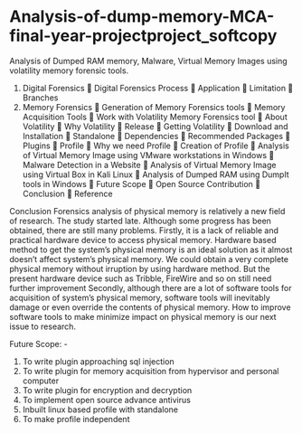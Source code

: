 # Analysis-of-dump-memory-MCA-final-year-projectproject_softcopy
Analysis of Dumped RAM memory, Malware, Virtual Memory Images using volatility memory forensic tools.
1. Digital Forensics
 Digital Forensics Process
 Application
 Limitation
 Branches
2. Memory Forensics
 Generation of Memory Forensics tools
 Memory Acquisition Tools
 Work with Volatility Memory Forensics tool
 About Volatility
 Why Volatility
 Release
 Getting Volatility
 Download and Installation
 Standalone
 Dependencies
 Recommended Packages
 Plugins
 Profile
 Why we need Profile
 Creation of Profile
 Analysis of Virtual Memory Image using VMware workstations in Windows
 Malware Detection in a Website
 Analysis of Virtual Memory Image using Virtual Box in Kali Linux
 Analysis of Dumped RAM using DumpIt tools in Windows
 Future Scope
 Open Source Contribution
 Conclusion
 Reference

Conclusion
Forensics analysis of physical memory is relatively a new field of research. The study started late. Although some progress has been obtained, there are still many problems. Firstly, it is a lack of reliable and practical hardware device to access physical memory. Hardware based method to get the system’s physical memory is an ideal solution as it almost doesn’t affect system’s physical memory. We could obtain a very complete physical memory without irruption by using hardware method. But the present hardware device such as Tribble, FireWire and so on still need further improvement Secondly, although there are a lot of software tools for acquisition of system’s physical memory, software tools will inevitably damage or even override the contents of physical memory. How to improve software tools to make minimize impact on physical memory is our next issue to research.

Future Scope: -
1. To write plugin approaching sql injection
2. To write plugin for memory acquisition from hypervisor and personal computer
3. To write plugin for encryption and decryption
4. To implement open source advance antivirus
5. Inbuilt linux based profile with standalone
6. To make profile independent
